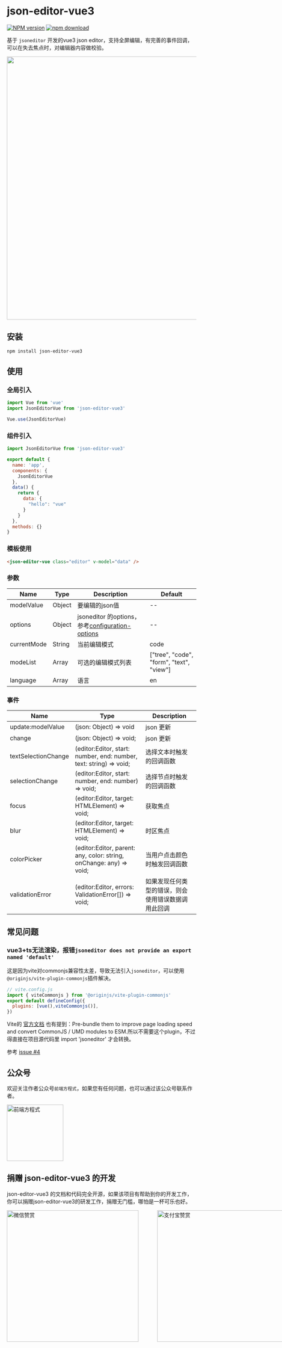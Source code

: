 # json-editor-vue3

[![NPM version][npm-image]][npm-url]
[![npm download][download-image]][download-url]

[npm-image]: https://img.shields.io/npm/v/json-editor-vue3.svg?style=flat-square
[npm-url]: https://www.npmjs.com/package/json-editor-vue3
[download-image]: https://img.shields.io/npm/dm/json-editor-vue3.svg?style=flat-square
[download-url]: https://www.npmjs.com/package/json-editor-vue3

基于 `jsoneditor` 开发的vue3 json editor，支持全屏编辑，有完善的事件回调，可以在失去焦点时，对编辑器内容做校验。

<img src="https://img.qiuzhihu.com/mp/json-editor-vue3.png" style="width: 700px" />

## 安装

```bash
npm install json-editor-vue3
```

## 使用

### 全局引入

```javascript
import Vue from 'vue'
import JsonEditorVue from 'json-editor-vue3'

Vue.use(JsonEditorVue)
```

### 组件引入

```javascript
import JsonEditorVue from 'json-editor-vue3'

export default {
  name: 'app',
  components: {
    JsonEditorVue
  },
  data() {
    return {
      data: {
        "hello": "vue"
      }
    }
  },
  methods: {}
}
```

### 模板使用

```html
<json-editor-vue class="editor" v-model="data" />
```

### 参数

| Name | Type | Description | Default | 
| ---- | ---- | ----------- | ------- |
| modelValue | Object | 要编辑的json值 |--|
| options | Object | jsoneditor 的options，参考[configuration-options](https://github.com/josdejong/jsoneditor/blob/master/docs/api.md#configuration-options) |--|
| currentMode | String | 当前编辑模式 | code |
| modeList | Array | 可选的编辑模式列表 | ["tree", "code", "form", "text", "view"] |
| language | Array | 语言 | en |

### 事件

| Name  | Type | Description    |
| ----- | ---------|-------------- |
| update:modelValue|(json: Object) => void | json 更新 |
| change |(json: Object) => void; | json 更新 |
| textSelectionChange|(editor:Editor, start: number, end: number, text: string) => void; | 选择文本时触发的回调函数 |
| selectionChange| (editor:Editor, start: number, end: number) => void; | 选择节点时触发的回调函数 |
| focus |(editor:Editor, target: HTMLElement) => void; | 获取焦点 |
| blur |(editor:Editor, target: HTMLElement) => void; | 时区焦点 |
| colorPicker| (editor:Editor, parent: any, color: string, onChange: any) => void; | 当用户点击颜色时触发回调函数 |
| validationError| (editor:Editor, errors: ValidationError[]) => void; | 如果发现任何类型的错误，则会使用错误数据调用此回调 |

## 常见问题

### vue3+ts无法渲染，报错`jsoneditor does not provide an export named 'default'`

这是因为vite对commonjs兼容性太差，导致无法引入`jsoneditor`，可以使用`@originjs/vite-plugin-commonjs`插件解决。
```javascript
// vite.config.js
import { viteCommonjs } from '@originjs/vite-plugin-commonjs'
export default defineConfig({
  plugins: [vue(),viteCommonjs()],
})
```

Vite的 [官方文档](https://vitejs.dev/guide/features.html) 也有提到：Pre-bundle them to improve page loading speed and convert CommonJS / UMD modules to ESM.所以不需要这个plugin，不过得直接在项目源代码里 import 'jsoneditor' 才会转换。

参考 [issue #4](https://github.com/guyue88/json-editor-vue3/issues/4)

## 公众号

欢迎关注作者公众号`前端方程式`，如果您有任何问题，也可以通过该公众号联系作者。

<img src="https://img.qiuzhihu.com/mp/%E5%85%AC%E4%BC%97%E5%8F%B7.png" title="前端方程式" style="height:150px;" />

## 捐赠 json-editor-vue3 的开发

json-editor-vue3 的文档和代码完全开源，如果该项目有帮助到你的开发工作，你可以捐赠json-editor-vue3的研发工作，捐赠无门槛，哪怕是一杯可乐也好。
<div style="display:flex; align-items: center;">
  <img src="https://img.qiuzhihu.com/mp/%E5%BE%AE%E4%BF%A1%E8%B5%9E%E8%B5%8F.png" title="微信赞赏" style="height:350px;" />
  <img src="https://img.qiuzhihu.com/mp/%E6%94%AF%E4%BB%98%E5%AE%9D.png" title="支付宝赞赏" style="height:350px;margin-left: 50px;" />
</div>
